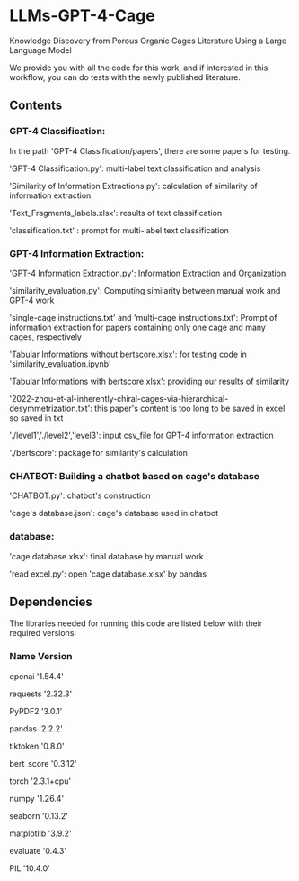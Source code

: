 # LLMs-GPT-4-Cage
Knowledge Discovery from Porous Organic Cages Literature Using a Large Language Model 

We provide you with all the code for this work, and if interested in this workflow, you can do tests with the newly published literature.

## Contents

### GPT-4 Classification: 

In the path 'GPT-4 Classification/papers', there are some papers for testing.

'GPT-4 Classification.py': multi-label text classification and analysis

'Similarity of Information Extractions.py': calculation of similarity of information extraction

'Text_Fragments_labels.xlsx': results of text classification

'classification.txt' : prompt for multi-label text classification

### GPT-4 Information Extraction:

'GPT-4 Information Extraction.py': Information Extraction and Organization
  
'similarity_evaluation.py': Computing similarity between manual work and GPT-4 work
  
'single-cage instructions.txt' and 'multi-cage instructions.txt': Prompt of information extraction for papers containing only one cage and many cages, respectively
  
'Tabular Informations without bertscore.xlsx': for testing code in 'similarity_evaluation.ipynb'
  
'Tabular Informations with bertscore.xlsx': providing our results of similarity
  
'2022-zhou-et-al-inherently-chiral-cages-via-hierarchical-desymmetrization.txt': this paper's content is too long to be saved in excel so saved in txt
  
'./level1','./level2','level3': input csv_file for GPT-4 information extraction
  
'./bertscore': package for similarity's calculation
  
### CHATBOT: Building a chatbot based on cage's database

'CHATBOT.py': chatbot's construction

'cage's database.json': cage's database used in chatbot

### database:

'cage database.xlsx': final database by manual work

'read excel.py': open 'cage database.xlsx' by pandas 

## Dependencies

The libraries needed for running this code are listed below with their required versions:

### Name Version

openai  '1.54.4'

requests '2.32.3'

PyPDF2 '3.0.1'

pandas '2.2.2'

tiktoken '0.8.0'

bert_score '0.3.12'

torch '2.3.1+cpu'

numpy '1.26.4'

seaborn '0.13.2'

matplotlib '3.9.2'

evaluate '0.4.3'

PIL '10.4.0'
